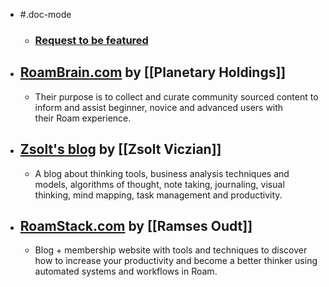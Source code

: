 - #.doc-mode
    - ### [Request to be featured](https://roamresearch.typeform.com/to/g5W8uCqz)
- ## [RoamBrain.com](https://www.roambrain.com/) by [[Planetary Holdings]]
    - Their purpose is to collect and curate community sourced content to inform and assist beginner, novice and advanced users with their Roam experience.
- ## [Zsolt's blog](https://www.zsolt.blog/search/label/Roam) by [[Zsolt Viczian]]
    - A blog about thinking tools, business analysis techniques and models, algorithms of thought, note taking, journaling, visual thinking, mind mapping, task management and productivity.
- ## [RoamStack.com](https://RoamStack.com) by [[Ramses Oudt]]
    - Blog + membership website with tools and techniques to discover how to increase your productivity and become a better thinker using automated systems and workflows in Roam.
